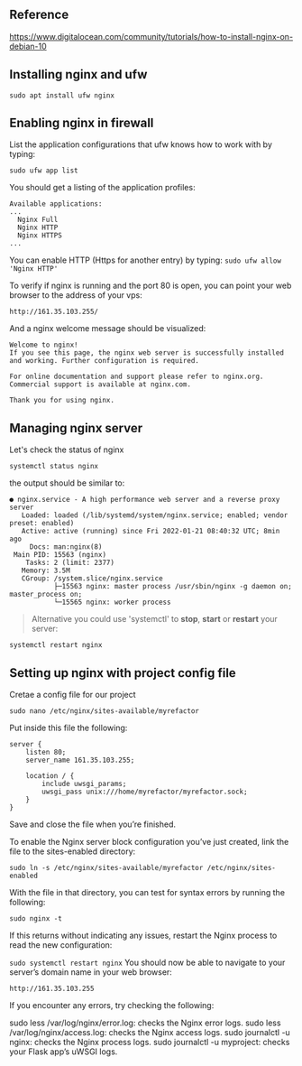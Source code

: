 ## Reference
https://www.digitalocean.com/community/tutorials/how-to-install-nginx-on-debian-10

## Installing nginx and ufw
```commandline
sudo apt install ufw nginx
```
## Enabling nginx in firewall
List the application configurations that ufw knows how to work with by typing:

```sudo ufw app list```
 
You should get a listing of the application profiles:

```
Available applications:
...
  Nginx Full
  Nginx HTTP
  Nginx HTTPS
...
```

You can enable HTTP (Https for another entry) by typing:
```sudo ufw allow 'Nginx HTTP'```

To verify if nginx is running and the port 80 is open, you can point your web browser to the address of your vps:
```commandline
http://161.35.103.255/
```
And a nginx welcome message should be visualized:
```
Welcome to nginx!
If you see this page, the nginx web server is successfully installed and working. Further configuration is required.

For online documentation and support please refer to nginx.org.
Commercial support is available at nginx.com.

Thank you for using nginx.
```

## Managing nginx server
Let's check the status of nginx
```commandline
systemctl status nginx
```
the output should be similar to:
```commandline
● nginx.service - A high performance web server and a reverse proxy server
   Loaded: loaded (/lib/systemd/system/nginx.service; enabled; vendor preset: enabled)
   Active: active (running) since Fri 2022-01-21 08:40:32 UTC; 8min ago
     Docs: man:nginx(8)
 Main PID: 15563 (nginx)
    Tasks: 2 (limit: 2377)
   Memory: 3.5M
   CGroup: /system.slice/nginx.service
           ├─15563 nginx: master process /usr/sbin/nginx -g daemon on; master_process on;
           └─15565 nginx: worker process
```
> Alternative you could use 'systemctl' to **stop**, **start** or **restart** your server:
```commandline
systemctl restart nginx
```

## Setting up nginx with project config file
Cretae a config file for our project
```commandline
sudo nano /etc/nginx/sites-available/myrefactor
```
Put inside this file the following:
```commandline
server {
    listen 80;
    server_name 161.35.103.255;

    location / {
        include uwsgi_params;
        uwsgi_pass unix:///home/myrefactor/myrefactor.sock;
    }
}

```

Save and close the file when you’re finished.

To enable the Nginx server block configuration you’ve just created, link the file to the sites-enabled directory:
```
sudo ln -s /etc/nginx/sites-available/myrefactor /etc/nginx/sites-enabled
```
With the file in that directory, you can test for syntax errors by running the following:

```sudo nginx -t```

If this returns without indicating any issues, restart the Nginx process to read the new configuration:

```sudo systemctl restart nginx```
You should now be able to navigate to your server’s domain name in your web browser:

```http://161.35.103.255```

If you encounter any errors, try checking the following:

sudo less /var/log/nginx/error.log: checks the Nginx error logs.
sudo less /var/log/nginx/access.log: checks the Nginx access logs.
sudo journalctl -u nginx: checks the Nginx process logs.
sudo journalctl -u myproject: checks your Flask app’s uWSGI logs.